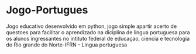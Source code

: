 # Jogo-Portugues
 Jogo educativo desenvolvido em python, jogo simple apartir acerto de questoes para facilitar o aprendizado na diciplina de lingua portuguesa para os alunos ingressantes no intituto federal de educaçao, ciencia e tecnologia do Rio grande do Norte-IFRN - Lingua portuguesa
